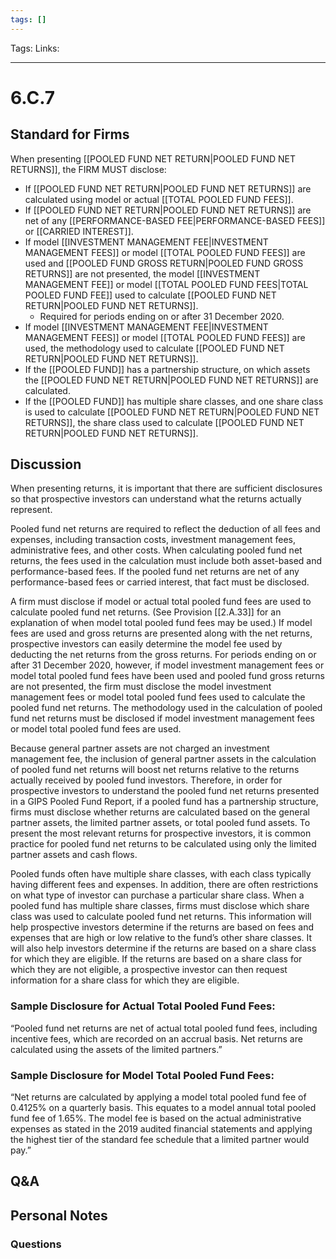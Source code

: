 ```yaml
---
tags: []
---
```

Tags:
Links: 
___
# 6.C.7
## Standard for Firms
When presenting [[POOLED FUND NET RETURN|POOLED FUND NET RETURNS]], the FIRM MUST disclose:
- If [[POOLED FUND NET RETURN|POOLED FUND NET RETURNS]] are calculated using model or actual [[TOTAL POOLED FUND FEES]].
- If [[POOLED FUND NET RETURN|POOLED FUND NET RETURNS]] are net of any [[PERFORMANCE-BASED FEE|PERFORMANCE-BASED FEES]] or [[CARRIED INTEREST]].
- If model [[INVESTMENT MANAGEMENT FEE|INVESTMENT MANAGEMENT FEES]] or model [[TOTAL POOLED FUND FEES]] are used and [[POOLED FUND GROSS RETURN|POOLED FUND GROSS RETURNS]] are not presented, the model [[INVESTMENT MANAGEMENT FEE]] or model [[TOTAL POOLED FUND FEES|TOTAL POOLED FUND FEE]] used to calculate [[POOLED FUND NET RETURN|POOLED FUND NET RETURNS]].
	- Required for periods ending on or after 31 December 2020.
- If model [[INVESTMENT MANAGEMENT FEE|INVESTMENT MANAGEMENT FEES]] or model [[TOTAL POOLED FUND FEES]] are used, the methodology used to calculate [[POOLED FUND NET RETURN|POOLED FUND NET RETURNS]].
- If the [[POOLED FUND]] has a partnership structure, on which assets the [[POOLED FUND NET RETURN|POOLED FUND NET RETURNS]] are calculated.
- If the [[POOLED FUND]] has multiple share classes, and one share class is used to calculate [[POOLED FUND NET RETURN|POOLED FUND NET RETURNS]], the share class used to calculate [[POOLED FUND NET RETURN|POOLED FUND NET RETURNS]].
## Discussion
When presenting returns, it is important that there are sufficient disclosures so that prospective investors can understand what the returns actually represent.

Pooled fund net returns are required to reflect the deduction of all fees and expenses, including transaction costs, investment management fees, administrative fees, and other costs. When calculating pooled fund net returns, the fees used in the calculation must include both asset-based and performance-based fees. If the pooled fund net returns are net of any performance-based fees or carried interest, that fact must be disclosed.

A firm must disclose if model or actual total pooled fund fees are used to calculate pooled fund net returns. (See Provision [[2.A.33]] for an explanation of when model total pooled fund fees may be used.) If model fees are used and gross returns are presented along with the net returns, prospective investors can easily determine the model fee used by deducting the net returns from the gross returns. For periods ending on or after 31 December 2020, however, if model investment management fees or model total pooled fund fees have been used and pooled fund gross returns are not presented, the firm must disclose the model investment management fees or model total pooled fund fees used to calculate the pooled fund net returns. The methodology used in the calculation of pooled fund net returns must be disclosed if model investment management fees or model total pooled fund fees are used.

Because general partner assets are not charged an investment management fee, the inclusion of general partner assets in the calculation of pooled fund net returns will boost net returns relative to the returns actually received by pooled fund investors. Therefore, in order for prospective investors to understand the pooled fund net returns presented in a GIPS Pooled Fund Report, if a pooled fund has a partnership structure, firms must disclose whether returns are calculated based on the general partner assets, the limited partner assets, or total pooled fund assets. To present the most relevant returns for prospective investors, it is common practice for pooled fund net returns to be calculated using only the limited partner assets and cash flows.

Pooled funds often have multiple share classes, with each class typically having different fees and expenses. In addition, there are often restrictions on what type of investor can purchase a particular share class. When a pooled fund has multiple share classes, firms must disclose which share class was used to calculate pooled fund net returns. This information will help prospective investors determine if the returns are based on fees and expenses that are high or low relative to the fund’s other share classes. It will also help investors determine if the returns are based on a share class for which they are eligible. If the returns are based on a share class for which they are not eligible, a prospective investor can then request information for a share class for which they are eligible.

### Sample Disclosure for Actual Total Pooled Fund Fees:
“Pooled fund net returns are net of actual total pooled fund fees, including incentive fees, which are recorded on an accrual basis. Net returns are calculated using the assets of the limited partners.”
### Sample Disclosure for Model Total Pooled Fund Fees:
“Net returns are calculated by applying a model total pooled fund fee of 0.4125% on a quarterly basis. This equates to a model annual total pooled fund fee of 1.65%. The model fee is based on the actual administrative expenses as stated in the 2019 audited financial statements and applying the highest tier of the standard fee schedule that a limited partner would pay.”
## Q&A

## Personal Notes

### Questions